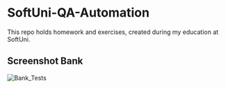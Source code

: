 # SoftUni-QA-Automation
This repo holds homework and exercises, created during my education at SoftUni.

Screenshot Bank
----------------------------------------------------------------------------------
![Bank_Tests](https://user-images.githubusercontent.com/89416424/150660589-7ad3c64b-7d97-4256-968e-104dacdbc9c3.jpg)
